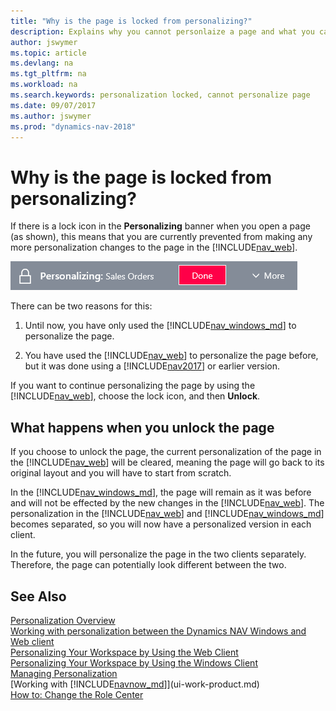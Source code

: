 ```yaml
---
title: "Why is the page is locked from personalizing?" 
description: Explains why you cannot personlaize a page and what you can do to unlock it so you can personalize it.
author: jswymer
ms.topic: article
ms.devlang: na
ms.tgt_pltfrm: na
ms.workload: na
ms.search.keywords: personalization locked, cannot personalize page
ms.date: 09/07/2017
ms.author: jswymer
ms.prod: "dynamics-nav-2018"
---
```

# Why is the page is locked from personalizing?
If there is a lock icon in the **Personalizing** banner when you open a page (as shown), this means that you are currently prevented from making any more personalization changes to the page in the [!INCLUDE[nav_web](includes/nav_web_md.md)].

![Personalize Lock](media/personalization-locked.png "Personalize lock")

There can be two reasons for this:
1.  Until now, you have only used the [!INCLUDE[nav_windows_md](includes/nav_windows_md.md)] to personalize the page.

2. You have used the [!INCLUDE[nav_web](includes/nav_web_md.md)] to personalize the page before, but it was done using a [!INCLUDE[nav2017](includes/nav2017.md)] or earlier version.   

If you want to continue personalizing the page by using the [!INCLUDE[nav_web](includes/nav_web_md.md)], choose the lock icon, and then **Unlock**.

## What happens when you unlock the page
If you choose to unlock the page, the current personalization of the page in the [!INCLUDE[nav_web](includes/nav_web_md.md)] will be cleared, meaning the page will go back to its original layout and you will have to start from scratch.

In the [!INCLUDE[nav_windows_md](includes/nav_windows_md.md)], the page will remain as it was before and will not be effected by the new changes in the [!INCLUDE[nav_web](includes/nav_web_md.md)]. The personalization in the [!INCLUDE[nav_web](includes/nav_web_md.md)] and [!INCLUDE[nav_windows_md](includes/nav_windows_md.md)] becomes separated, so you will now have a personalized version in each client. 

In the future, you will personalize the page in the two clients separately. Therefore, the page can potentially look different between the two.

## See Also
[Personalization Overview](ui-personalization-overview.md)  
[Working with personalization between the Dynamics NAV Windows and Web client](ui-personalization-overview.md#PersonalizationWinWeb)  
[Personalizing Your Workspace by Using the Web Client](ui-personalization-user.md)  
[Personalizing Your Workspace by Using the Windows Client](ui-personalization-windows-client.md)  
[Managing Personalization](ui-personalization-manage.md)  
[Working with [!INCLUDE[navnow_md](includes/navnow_md.md)]](ui-work-product.md)  
[How to: Change the Role Center](change-role.md)  

